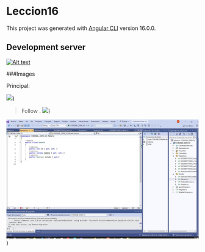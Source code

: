 # Leccion16

This project was generated with [Angular CLI](https://github.com/angular/angular-cli) version 16.0.0.

## Development server

[![Alt text](https://img.youtube.com/vi/configuroweb/0.jpg)](https://drive.google.com/file/d/1eKTt2Uaa9l_7dm1SKbHX_BHDt2dJVJXk/view?usp=sharing)


<!DOCTYPE html>
<html>
   
</html>


###Images

Principal:

![](https://github.com/Isaias593/Leccion1P-CoronelZapaNainV1/blob/IMGBRANCH/123.JPG))


> Follow .
![]([https://github.com/Isaias593/Taller-Migracionv1/blob/main/222222222.JPG](https://github.com/Isaias593/Leccion1P-CoronelZapaNainV1/blob/imgbranch/vista3.JPG)https://github.com/Isaias593/Leccion1P-CoronelZapaNainV1/blob/imgbranch/vista3.JPG))

![](https://github.com/Isaias593/Taller-Migracionv1/blob/main/333333333333.JPG))
